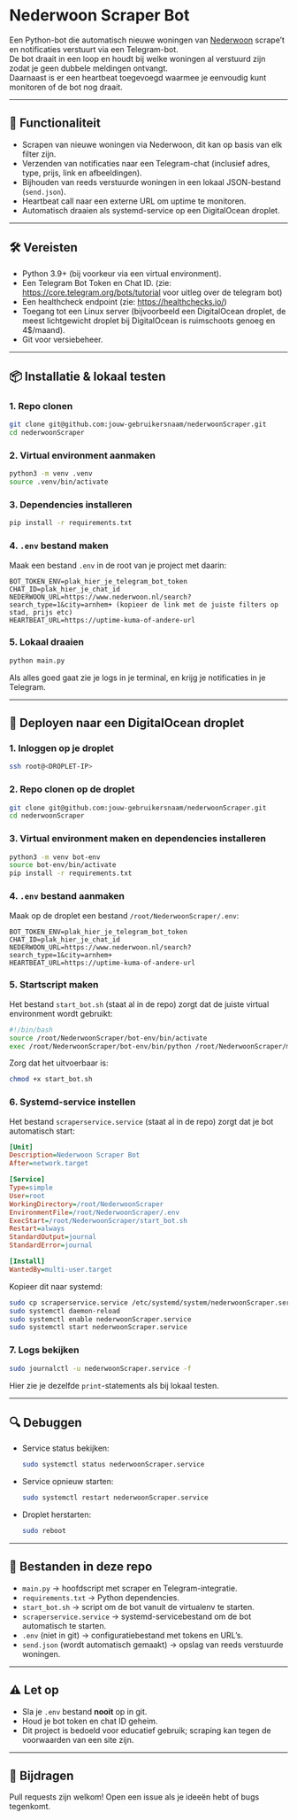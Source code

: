 
# Nederwoon Scraper Bot

Een Python-bot die automatisch nieuwe woningen van [Nederwoon](https://www.nederwoon.nl/) scrape’t en notificaties verstuurt via een Telegram-bot.  
De bot draait in een loop en houdt bij welke woningen al verstuurd zijn zodat je geen dubbele meldingen ontvangt.  
Daarnaast is er een heartbeat toegevoegd waarmee je eenvoudig kunt monitoren of de bot nog draait.

---

## 🚀 Functionaliteit
- Scrapen van nieuwe woningen via Nederwoon, dit kan op basis van elk filter zijn.
- Verzenden van notificaties naar een Telegram-chat (inclusief adres, type, prijs, link en afbeeldingen).
- Bijhouden van reeds verstuurde woningen in een lokaal JSON-bestand (`send.json`).
- Heartbeat call naar een externe URL om uptime te monitoren.
- Automatisch draaien als systemd-service op een DigitalOcean droplet.

---

## 🛠️ Vereisten
- Python 3.9+ (bij voorkeur via een virtual environment).
- Een Telegram Bot Token en Chat ID. (zie: https://core.telegram.org/bots/tutorial voor uitleg over de telegram bot)
- Een healthcheck endpoint (zie: https://healthchecks.io/)
- Toegang tot een Linux server (bijvoorbeeld een DigitalOcean droplet, de meest lichtgewicht droplet bij DigitalOcean is ruimschoots genoeg en 4$/maand).
- Git voor versiebeheer.

---

## 📦 Installatie & lokaal testen

### 1. Repo clonen
```bash
git clone git@github.com:jouw-gebruikersnaam/nederwoonScraper.git
cd nederwoonScraper
````

### 2. Virtual environment aanmaken

```bash
python3 -m venv .venv
source .venv/bin/activate
```

### 3. Dependencies installeren

```bash
pip install -r requirements.txt
```

### 4. `.env` bestand maken

Maak een bestand `.env` in de root van je project met daarin:

```
BOT_TOKEN_ENV=plak_hier_je_telegram_bot_token
CHAT_ID=plak_hier_je_chat_id
NEDERWOON_URL=https://www.nederwoon.nl/search?search_type=1&city=arnhem+ (kopieer de link met de juiste filters op stad, prijs etc)
HEARTBEAT_URL=https://uptime-kuma-of-andere-url
```

### 5. Lokaal draaien

```bash
python main.py
```

Als alles goed gaat zie je logs in je terminal, en krijg je notificaties in je Telegram.

---

## 📡 Deployen naar een DigitalOcean droplet

### 1. Inloggen op je droplet

```bash
ssh root@<DROPLET-IP>
```

### 2. Repo clonen op de droplet

```bash
git clone git@github.com:jouw-gebruikersnaam/nederwoonScraper.git
cd nederwoonScraper
```

### 3. Virtual environment maken en dependencies installeren

```bash
python3 -m venv bot-env
source bot-env/bin/activate
pip install -r requirements.txt
```

### 4. `.env` bestand aanmaken

Maak op de droplet een bestand `/root/NederwoonScraper/.env`:

```
BOT_TOKEN_ENV=plak_hier_je_telegram_bot_token
CHAT_ID=plak_hier_je_chat_id
NEDERWOON_URL=https://www.nederwoon.nl/search?search_type=1&city=arnhem+
HEARTBEAT_URL=https://uptime-kuma-of-andere-url
```

### 5. Startscript maken

Het bestand `start_bot.sh` (staat al in de repo) zorgt dat de juiste virtual environment wordt gebruikt:

```bash
#!/bin/bash
source /root/NederwoonScraper/bot-env/bin/activate
exec /root/NederwoonScraper/bot-env/bin/python /root/NederwoonScraper/main.py
```

Zorg dat het uitvoerbaar is:

```bash
chmod +x start_bot.sh
```

### 6. Systemd-service instellen

Het bestand `scraperservice.service` (staat al in de repo) zorgt dat je bot automatisch start:

```ini
[Unit]
Description=Nederwoon Scraper Bot
After=network.target

[Service]
Type=simple
User=root
WorkingDirectory=/root/NederwoonScraper
EnvironmentFile=/root/NederwoonScraper/.env
ExecStart=/root/NederwoonScraper/start_bot.sh
Restart=always
StandardOutput=journal
StandardError=journal

[Install]
WantedBy=multi-user.target
```

Kopieer dit naar systemd:

```bash
sudo cp scraperservice.service /etc/systemd/system/nederwoonScraper.service
sudo systemctl daemon-reload
sudo systemctl enable nederwoonScraper.service
sudo systemctl start nederwoonScraper.service
```

### 7. Logs bekijken

```bash
sudo journalctl -u nederwoonScraper.service -f
```

Hier zie je dezelfde `print`-statements als bij lokaal testen.

---

## 🔍 Debuggen

* Service status bekijken:

  ```bash
  sudo systemctl status nederwoonScraper.service
  ```
* Service opnieuw starten:

  ```bash
  sudo systemctl restart nederwoonScraper.service
  ```
* Droplet herstarten:

  ```bash
  sudo reboot
  ```

---

## 📝 Bestanden in deze repo

* `main.py` → hoofdscript met scraper en Telegram-integratie.
* `requirements.txt` → Python dependencies.
* `start_bot.sh` → script om de bot vanuit de virtualenv te starten.
* `scraperservice.service` → systemd-servicebestand om de bot automatisch te starten.
* `.env` (niet in git) → configuratiebestand met tokens en URL’s.
* `send.json` (wordt automatisch gemaakt) → opslag van reeds verstuurde woningen.

---

## ⚠️ Let op

* Sla je `.env` bestand **nooit** op in git.
* Houd je bot token en chat ID geheim.
* Dit project is bedoeld voor educatief gebruik; scraping kan tegen de voorwaarden van een site zijn.

---

## 🤝 Bijdragen

Pull requests zijn welkom!
Open een issue als je ideeën hebt of bugs tegenkomt.

